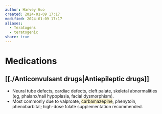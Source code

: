 ```yaml
---
author: Harvey Guo
created: 2024-01-09 17:17
modified: 2024-01-09 17:17
aliases:
  - Teratogens
  - teratogenic
share: true
---
```

# Medications
## [[./Anticonvulsant drugs|Antiepileptic drugs]]
- Neural tube defects, cardiac defects, cleft palate, skeletal abnormalities (eg, phalanx/nail hypoplasia, facial dysmorphism). 
- Most commonly due to valproate, <span style="background:rgba(240, 200, 0, 0.2)">carbamazepine</span>, phenytoin, phenobarbital; high-dose folate supplementation recommended.
